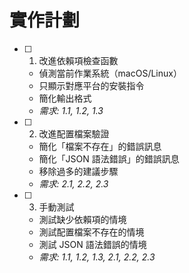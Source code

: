 # 實作計劃

- [ ] 1. 改進依賴項檢查函數
  - 偵測當前作業系統（macOS/Linux）
  - 只顯示對應平台的安裝指令
  - 簡化輸出格式
  - _需求: 1.1, 1.2, 1.3_

- [ ] 2. 改進配置檔案驗證
  - 簡化「檔案不存在」的錯誤訊息
  - 簡化「JSON 語法錯誤」的錯誤訊息
  - 移除過多的建議步驟
  - _需求: 2.1, 2.2, 2.3_

- [ ] 3. 手動測試
  - 測試缺少依賴項的情境
  - 測試配置檔案不存在的情境
  - 測試 JSON 語法錯誤的情境
  - _需求: 1.1, 1.2, 1.3, 2.1, 2.2, 2.3_
